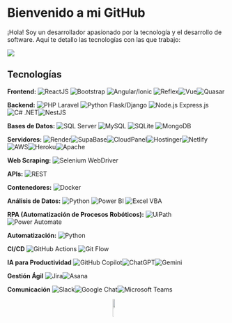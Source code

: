 # Bienvenido a mi GitHub

¡Hola! Soy un desarrollador apasionado por la tecnología y el desarrollo de software. Aquí te detallo las tecnologías con las que trabajo:

<!--horizontal divider(gradiant)-->
<img src="https://user-images.githubusercontent.com/73097560/115834477-dbab4500-a447-11eb-908a-139a6edaec5c.gif">

## Tecnologías

**Frontend:** <img src="https://img.shields.io/badge/React-61DAFB?style=flat-square&logo=react&logoColor=white" alt="ReactJS"> <img src="https://img.shields.io/badge/Bootstrap-563D7C?style=flat-square&logo=bootstrap&logoColor=white" alt="Bootstrap"> <img src="https://img.shields.io/badge/Angular-DD0031?style=flat-square&logo=angular&logoColor=white" alt="Angular/Ionic"> <img src="https://img.shields.io/badge/Reflex-000000?style=flat-square&logo=reflex&logoColor=white" alt="Reflex"><img src="https://img.shields.io/badge/Vue.js-4FC08D?style=flat-square&logo=vue.js&logoColor=white" alt="Vue"><img src="https://img.shields.io/badge/Quasar-1976D2?style=flat-square&logo=quasar&logoColor=white" alt="Quasar">

**Backend:** <img src="https://img.shields.io/badge/Laravel-FF2D20?style=flat-square&logo=laravel&logoColor=white" alt="PHP Laravel"> <img src="https://img.shields.io/badge/Python-3776AB?style=flat-square&logo=python&logoColor=white" alt="Python Flask/Django"> <img src="https://img.shields.io/badge/Node.js-339933?style=flat-square&logo=node.js&logoColor=white" alt="Node.js Express.js"> <img src="https://img.shields.io/badge/.NET-512BD4?style=flat-square&logo=.net&logoColor=white" alt="C# .NET"><img src="https://img.shields.io/badge/NestJS-E0234E?style=flat-square&logo=nestjs&logoColor=white" alt="NestJS">

**Bases de Datos:** <img src="https://img.shields.io/badge/SQL_Server-CC2927?style=flat-square&logo=microsoft-sql-server&logoColor=white" alt="SQL Server"> <img src="https://img.shields.io/badge/MySQL-4479A1?style=flat-square&logo=mysql&logoColor=white" alt="MySQL"> <img src="https://img.shields.io/badge/SQLite-003B57?style=flat-square&logo=sqlite&logoColor=white" alt="SQLite"> <img src="https://img.shields.io/badge/MongoDB-47A248?style=flat-square&logo=mongodb&logoColor=white" alt="MongoDB">

**Servidores:** <img src="https://img.shields.io/badge/Render-0099FF?style=flat-square&logo=render&logoColor=white" alt="Render"><img src="https://img.shields.io/badge/SupaBase-3ECF8E?style=flat-square&logo=supabase&logoColor=white" alt="SupaBase"><img src="https://img.shields.io/badge/CloudPanel-00ADEF?style=flat-square&logo=cloudflare&logoColor=white" alt="CloudPanel"><img src="https://img.shields.io/badge/Hostinger-673AB7?style=flat-square&logo=hostinger&logoColor=white" alt="Hostinger"><img src="https://img.shields.io/badge/Netlify-00C7B7?style=flat-square&logo=netlify&logoColor=white" alt="Netlify"><img src="https://img.shields.io/badge/AWS-232F3E?style=flat-square&logo=amazon-aws&logoColor=white" alt="AWS"><img src="https://img.shields.io/badge/Heroku-430098?style=flat-square&logo=heroku&logoColor=white" alt="Heroku"><img src="https://img.shields.io/badge/Apache-D22128?style=flat-square&logo=apache&logoColor=white" alt="Apache">

**Web Scraping:** <img src="https://img.shields.io/badge/Selenium-43B02A?style=flat-square&logo=selenium&logoColor=white" alt="Selenium WebDriver">

**APIs:** <img src="https://img.shields.io/badge/REST-02569B?style=flat-square&logo=rest&logoColor=white" alt="REST">

**Contenedores:** <img src="https://img.shields.io/badge/Docker-2496ED?style=flat-square&logo=docker&logoColor=white" alt="Docker">

**Análisis de Datos:** <img src="https://img.shields.io/badge/Python-3776AB?style=flat-square&logo=python&logoColor=white" alt="Python"> <img src="https://img.shields.io/badge/Power_BI-F2C811?style=flat-square&logo=power-bi&logoColor=white" alt="Power BI"> <img src="https://img.shields.io/badge/Excel_VBA-217346?style=flat-square&logo=microsoft-excel&logoColor=white" alt="Excel VBA">

**RPA (Automatización de Procesos Robóticos):** <img src="https://img.shields.io/badge/UiPath-0066FF?style=flat-square&logo=uipath&logoColor=white" alt="UiPath"> <img src="https://img.shields.io/badge/Power_Automate-0066FF?style=flat-square&logo=power-automate&logoColor=white" alt="Power Automate">

**Automatización:** <img src="https://img.shields.io/badge/Python-3776AB?style=flat-square&logo=python&logoColor=white" alt="Python">

**CI/CD** <img src="https://img.shields.io/badge/GitHub_Actions-2088FF?style=flat-square&logo=github-actions&logoColor=white" alt="GitHub Actions"> <img src="https://img.shields.io/badge/Git_Flow-F05032?style=flat-square&logo=git&logoColor=white" alt="Git Flow">

**IA para Productividad** <img src="https://img.shields.io/badge/GitHub_Copilot-000000?style=flat-square&logo=github&logoColor=white" alt="GitHub Copilot"><img src="https://img.shields.io/badge/ChatGPT-10A37F?style=flat-square&logo=openai&logoColor=white" alt="ChatGPT"><img src="https://img.shields.io/badge/Gemini-4285F4?style=flat-square&logo=google&logoColor=white" alt="Gemini">

**Gestión Ágil** <img src="https://img.shields.io/badge/Jira-0052CC?style=flat-square&logo=jira&logoColor=white" alt="Jira"><img src="https://img.shields.io/badge/Asana-273347?style=flat-square&logo=asana&logoColor=white" alt="Asana">

**Comunicación** <img src="https://img.shields.io/badge/Slack-4A154B?style=flat-square&logo=slack&logoColor=white" alt="Slack"><img src="https://img.shields.io/badge/Google_Chat-00897B?style=flat-square&logo=google-chat&logoColor=white" alt="Google Chat"><img src="https://img.shields.io/badge/Microsoft_Teams-6264A7?style=flat-square&logo=microsoft-teams&logoColor=white" alt="Microsoft Teams">



<!-- STATS Y LENGUAJES MAS USADOS -->
<div style="display:grid;align-items:center;justify-content:center">
  <img style="height:100%;width:49%;max-width: 100%" src="https://github-readme-stats.vercel.app/api?username=pheasanty&theme=gotham&count_private=true&show_icons=true&include_all_commits=true"/>
  <img style="height:100%;width:49%;max-width: 10%" src="https://github-readme-stats.vercel.app/api/top-langs/?username=pheasanty&layout=compact&theme=gotham&langs_count=8"/>
</div>

